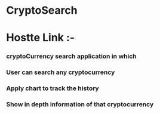 # CryptoSearch

# Hostte Link :-

### cryptoCurrency search application in which 
### User can search any cryptocurrency
### Apply chart to track the history
### Show in depth information of that cryptocurrency
